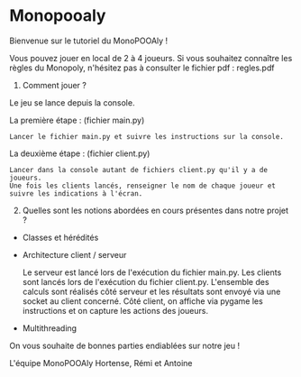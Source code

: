 # Monopooaly

Bienvenue sur le tutoriel du MonoPOOAly !

Vous pouvez jouer en local de 2 à 4 joueurs. Si vous souhaitez connaître les règles du Monopoly, n'hésitez pas à consulter le fichier pdf : regles.pdf

1) Comment jouer ?

Le jeu se lance depuis la console.

La première étape : (fichier main.py)

    Lancer le fichier main.py et suivre les instructions sur la console.

La deuxième étape : (fichier client.py)

    Lancer dans la console autant de fichiers client.py qu'il y a de joueurs.
    Une fois les clients lancés, renseigner le nom de chaque joueur et suivre les indications à l'écran.




  2) Quelles sont les notions abordées en cours présentes dans notre projet ?

- Classes et hérédités

    

- Architecture client / serveur

    Le serveur est lancé lors de l'exécution du fichier main.py. Les clients sont lancés lors de l'exécution du fichier
    client.py. L'ensemble des calculs sont réalisés côté serveur et les résultats sont envoyé via une socket au client
    concerné. Côté client, on affiche via pygame les instructions et on capture les actions des joueurs.

- Multithreading


On vous souhaite de bonnes parties endiablées sur notre jeu !

L'équipe MonoPOOAly
Hortense, Rémi et Antoine